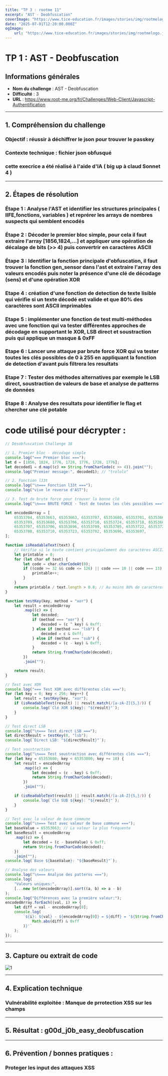 ```yaml
---
title: "TP 3 : rootme 11"
excerpt: "AST - Deobfuscation"
coverImage: "https://www.tice-education.fr/images/stories/img/rootmelogo.jpg"
date: "2025-07-01T12:20:00.000Z"
ogImage:
    url: "https://www.tice-education.fr/images/stories/img/rootmelogo.jpg"
---
```


# TP 1 : AST - Deobfuscation

## Informations générales

-   **Nom du challenge** : AST - Deobfuscation
-   **Difficulté** : 3
-   **URL** : https://www.root-me.org/fr/Challenges/Web-Client/Javascript-Authentification

---

## 1. Compréhension du challenge

### Objectif : réussir à déchiffrer le json pour trouver le passkey

### Contexte technique : fichier json obfusqué

### cette execrice a été réalisé à l'aide d'IA ( big up à claud Sonnet 4 )

---

## 2. Étapes de résolution

### Étape 1 : Analyse l'AST et identifier les structures principales ( IIFE,fonctions, variables ) et reprérer les arrays de nombres suspects qui semblent encodés

### Étape 2 : Décoder le premier bloc simple, pour cela il faut extraire l'array [1856,1824,...] et appliquer une opération de décalage de bits (>> 4) puis convertrir en caractères ASCII

### Étape 3 : Identifier la fonction principale d'obfuscation, il faut trouver la fonction gen_sensor dans l'ast et extraire l'array des valeurs encodés puis noter la présence d'une clé de décodage (sens) et d'une opération XOR

### Etape 4 : création d'une fonction de detection de texte lisible qui vérifie si un texte décodé est valide et que 80% des caractères sont ASCII imprimables

### Etape 5 : implémenter une fonction de test multi-méthodes avec une fonction qui va tester différentes approches de décodage en supportant le XOR, LSB direct et soustraction puis qui applique un masque & 0xFF

### Etape 6 : Lancer une attaque par brute force XOR qui va tester toutes les clés possibles de 0 à 255 en appliquant la fonction de detection d'avant puis filtrera les resultats

### Etape 7 : Tester des méthodes alternatives par exemple le LSB direct, soustraction de valeurs de base et analyse de patterns de données

### Etape 8 : Analyse des resultats pour identifier le flag et chercher une clé potable

# code utilisé pour décrypter :

```js
// Désobfuscation Challenge 38

// 1. Premier bloc - décodage simple
console.log("=== Premier bloc ===");
let d = [1856, 1824, 1776, 1728, 1776, 1728, 1776];
let decoded1 = d.map((c) => String.fromCharCode(c >> 4)).join("");
console.log("Premier message:", decoded1); // "trololo"

// 2. Fonction l33t
console.log("\n=== Fonction l33t ===");
console.log("vive le reverse d'AST");

// 3. Test de brute force pour trouver la bonne clé
console.log("\n=== BRUTE FORCE - Test de toutes les clés possibles ===");

let encodedArray = [
    65353704, 65353663, 65353663, 65353707, 65353680, 65353701, 65353663,
    65353709, 65353680, 65353706, 65353710, 65353724, 65353718, 65353680,
    65353707, 65353706, 65353696, 65353709, 65353705, 65353722, 65353724,
    65353708, 65353710, 65353723, 65353702, 65353696, 65353697,
];

function isReadableText(text) {
    // Vérifie si le texte contient principalement des caractères ASCII imprimables
    let printable = 0;
    for (let char of text) {
        let code = char.charCodeAt(0);
        if ((code >= 32 && code <= 126) || code === 10 || code === 13) {
            printable++;
        }
    }
    return printable / text.length > 0.8; // Au moins 80% de caractères imprimables
}

function testKey(key, method = "xor") {
    let result = encodedArray
        .map((c) => {
            let decoded;
            if (method === "xor") {
                decoded = (c ^ key) & 0xff;
            } else if (method === "lsb") {
                decoded = c & 0xff;
            } else if (method === "sub") {
                decoded = (c - key) & 0xff;
            }
            return String.fromCharCode(decoded);
        })
        .join("");

    return result;
}

// Test avec XOR
console.log("=== Test XOR avec différentes clés ===");
for (let key = 0; key < 256; key++) {
    let result = testKey(key, "xor");
    if (isReadableText(result) || result.match(/[a-zA-Z]{5,}/)) {
        console.log(`Clé XOR ${key}: "${result}"`);
    }
}

// Test direct LSB
console.log("\n=== Test direct LSB ===");
let directResult = testKey(0, "lsb");
console.log(`Direct LSB: "${directResult}"`);

// Test soustraction
console.log("\n=== Test soustraction avec différentes clés ===");
for (let key = 65353600; key < 65353800; key += 10) {
    let result = encodedArray
        .map((c) => {
            let decoded = (c - key) & 0xff;
            return String.fromCharCode(decoded);
        })
        .join("");

    if (isReadableText(result) || result.match(/[a-zA-Z]{5,}/)) {
        console.log(`Clé SUB ${key}: "${result}"`);
    }
}

// Test avec la valeur de base commune
console.log("\n=== Test avec valeur de base commune ===");
let baseValue = 65353663; // La valeur la plus fréquente
let baseResult = encodedArray
    .map((c) => {
        let decoded = (c - baseValue) & 0xff;
        return String.fromCharCode(decoded);
    })
    .join("");
console.log(`Base ${baseValue}: "${baseResult}"`);

// Analyse des valeurs
console.log("\n=== Analyse des patterns ===");
console.log(
    "Valeurs uniques:",
    [...new Set(encodedArray)].sort((a, b) => a - b)
);
console.log("Différences avec la première valeur:");
encodedArray.forEach((val, i) => {
    let diff = val - encodedArray[0];
    console.log(
        `${i}: ${val} - ${encodedArray[0]} = ${diff} = '${String.fromCharCode(
            Math.abs(diff) & 0xff
        )}'`
    );
});
```

---

## 3. Capture ou extrait de code

![1](https://cdn.discordapp.com/attachments/1020343302052118589/1389575790529609808/image.png?ex=68651ecd&is=6863cd4d&hm=4adfb77be2ba348984eef8e6c36b654e60a20a669146df73fbcdf732c4941227&)

---

## 4. Explication technique

### Vulnérabilité exploitée : Manque de prrotection XSS sur les champs

---

## 5. Résultat : g00d_j0b_easy_deobfuscation

---

## 6. Prévention / bonnes pratiques :

### Proteger les input des attaques XSS

